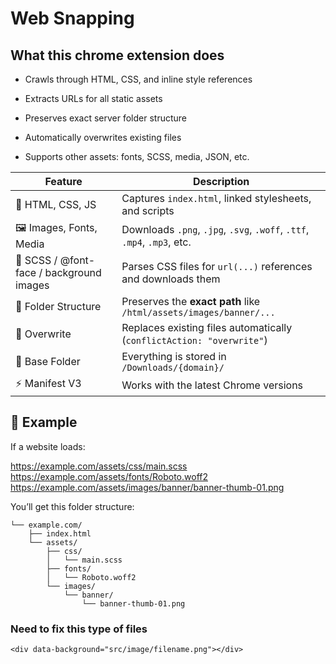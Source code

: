 # Web Snapping




## What this chrome extension does


- Crawls through HTML, CSS, and inline style references

- Extracts URLs for all static assets

- Preserves exact server folder structure

- Automatically overwrites existing files

- Supports other assets: fonts, SCSS, media, JSON, etc.


| Feature                                  | Description                                                             |
| ---------------------------------------- | ----------------------------------------------------------------------- |
| 🧱 HTML, CSS, JS                         | Captures `index.html`, linked stylesheets, and scripts                  |
| 🖼️ Images, Fonts, Media                 | Downloads `.png`, `.jpg`, `.svg`, `.woff`, `.ttf`, `.mp4`, `.mp3`, etc. |
| 🎨 SCSS / @font-face / background images | Parses CSS files for `url(...)` references and downloads them           |
| 🧭 Folder Structure                      | Preserves the **exact path** like `/html/assets/images/banner/...`      |
| 🔁 Overwrite                             | Replaces existing files automatically (`conflictAction: "overwrite"`)   |
| 🧰 Base Folder                           | Everything is stored in `/Downloads/{domain}/`                          |
| ⚡ Manifest V3                            | Works with the latest Chrome versions                                   |




## 🧾 Example

If a website loads:

https://example.com/assets/css/main.scss
https://example.com/assets/fonts/Roboto.woff2
https://example.com/assets/images/banner/banner-thumb-01.png


You’ll get this folder structure:

```Downloads/
└── example.com/
    ├── index.html
    └── assets/
        ├── css/
        │   └── main.scss
        ├── fonts/
        │   └── Roboto.woff2
        └── images/
            └── banner/
                └── banner-thumb-01.png
```



### Need to fix this type of files 

```
<div data-background="src/image/filename.png"></div>
```